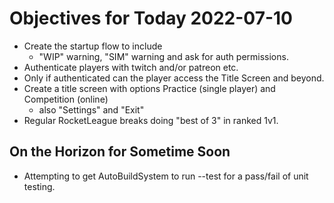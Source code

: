# Objectives for Today 2022-07-10

- Create the startup flow to include
  - "WIP" warning, "SIM" warning and ask for auth permissions.
- Authenticate players with twitch and/or patreon etc.
- Only if authenticated can the player access the Title Screen and beyond.
- Create a title screen with options Practice (single player) and Competition (online)
  - also "Settings" and "Exit"
- Regular RocketLeague breaks doing "best of 3" in ranked 1v1.

## On the Horizon for Sometime Soon

- Attempting to get AutoBuildSystem to run --test for a pass/fail of unit testing.

